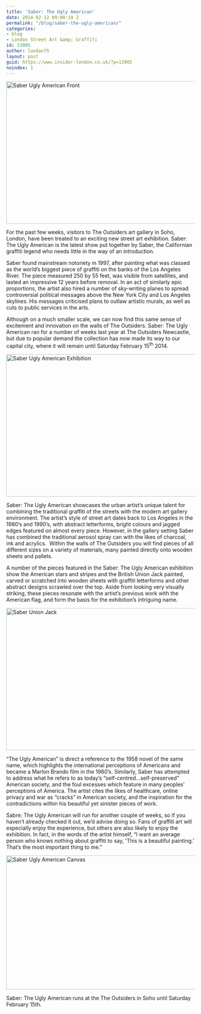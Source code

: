 ```yaml
---
title: 'Saber: The Ugly American'
date: 2014-02-12 09:00:19 Z
permalink: "/blog/saber-the-ugly-american/"
categories:
- blog
- London Street Art &amp; Graffiti
id: 13905
author: london75
layout: post
guid: https://www.insider-london.co.uk/?p=13905
noindex: 1
---
```


[<img class="alignnone size-full wp-image-13910" alt="Saber Ugly American Front" src="/wp-content/uploads/2014/02/Saber-Ugly-American-Front.jpg" width="569" height="379" />](/wp-content/uploads/2014/02/Saber-Ugly-American-Front.jpg)

For the past few weeks, visitors to The Outsiders art gallery in Soho, London, have been treated to an exciting new street art exhibition. Saber: The Ugly American is the latest show put together by Saber, the Californian graffiti legend who needs little in the way of an introduction.

Saber found mainstream notoriety in 1997, after painting what was classed as the world’s biggest piece of graffiti on the banks of the Los Angeles River. The piece measured 250 by 55 feet, was visible from satellites, and lasted an impressive 12 years before removal. In an act of similarly epic proportions, the artist also hired a number of sky-writing planes to spread controversial political messages above the New York City and Los Angeles skylines. His messages criticised plans to outlaw artistic murals, as well as cuts to public services in the arts.

Although on a much smaller scale, we can now find this same sense of excitement and innovation on the walls of The Outsiders. Saber: The Ugly American ran for a number of weeks last year at The Outsiders Newcastle, but due to popular demand the collection has now made its way to our capital city, where it will remain until Saturday February 15<sup>th</sup> 2014.

[<img class="alignnone size-full wp-image-13912" alt="Saber Ugly American Exhibition" src="/wp-content/uploads/2014/02/Saber-Ugly-American-Exhibition.jpg" width="569" height="379" />](/wp-content/uploads/2014/02/Saber-Ugly-American-Exhibition.jpg)

Saber: The Ugly American showcases the urban artist’s unique talent for combining the traditional graffiti of the streets with the modern art gallery environment. The artist’s style of street art dates back to Los Angeles in the 1980’s and 1990’s, with abstract letterforms, bright colours and jagged edges featured on almost every piece. However, in the gallery setting Saber has combined the traditional aerosol spray can with the likes of charcoal, ink and acrylics.  Within the walls of The Outsiders you will find pieces of all different sizes on a variety of materials, many painted directly onto wooden sheets and pallets.

A number of the pieces featured in the Saber: The Ugly American exhibition show the American stars and stripes and the British Union Jack painted, carved or scratched into wooden sheets with graffiti letterforms and other abstract designs scrawled over the top. Aside from looking very visually striking, these pieces resonate with the artist’s previous work with the American flag, and form the basis for the exhibition’s intriguing name.

[<img class="alignnone size-full wp-image-13909" alt="Saber Union Jack" src="/wp-content/uploads/2014/02/Saber-Union-Jack.jpg" width="569" height="379" />](/wp-content/uploads/2014/02/Saber-Union-Jack.jpg)

“The Ugly American” is direct a reference to the 1958 novel of the same name, which highlights the international perceptions of Americans and became a Marlon Brando film in the 1960’s. Similarly, Saber has attempted to address what he refers to as today’s “self-centred…self-preserved” American society, and the foul excesses which feature in many peoples’ perceptions of America. The artist cites the likes of healthcare, online privacy and war as “cracks” in American society, and the inspiration for the contradictions within his beautiful yet sinister pieces of work.

Sabre: The Ugly American will run for another couple of weeks, so if you haven’t already checked it out, we’d advise doing so. Fans of graffiti art will especially enjoy the experience, but others are also likely to enjoy the exhibition. In fact, in the words of the artist himself, “I want an average person who knows nothing about graffiti to say, ʻThis is a beautiful painting.ʼ Thatʼs the most important thing to me.”

[<img class="alignnone size-full wp-image-13911" alt="Saber Ugly American Canvas" src="/wp-content/uploads/2014/02/Saber-Ugly-American-Canvas.jpg" width="569" height="357" />](/wp-content/uploads/2014/02/Saber-Ugly-American-Canvas.jpg)

Saber: The Ugly American runs at the The Outsiders in Soho until Saturday February 15th.
